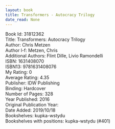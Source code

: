 ```yaml
---
layout: book
title: Transformers - Autocracy Trilogy
date_read: None
---
```


Book Id: 31812362<br />
Title: Transformers: Autocracy Trilogy<br />
Author: Chris Metzen<br />
Author l-f: Metzen, Chris<br />
Additional Authors: Flint Dille, Livio Ramondelli<br />
ISBN: 1631408070<br />
ISBN13: 9781631408076<br />
My Rating: 0<br />
Average Rating: 4.35<br />
Publisher: IDW Publishing<br />
Binding: Hardcover<br />
Number of Pages: 328<br />
Year Published: 2016<br />
Original Publication Year: <br />
Date Added: 2019/10/18<br />
Bookshelves: kupka-wstydu<br />
Bookshelves with positions: kupka-wstydu (#401)<br />

